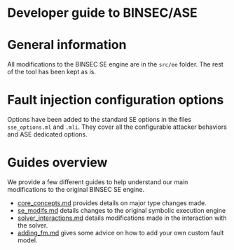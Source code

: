 Developer guide to BINSEC/ASE
===

# General information

All modifications to the BINSEC SE engine are in the `src/ee` folder. The rest of the tool has been kept as is.


# Fault injection configuration options

Options have been added to the standard SE options in the files `sse_options.ml` and `.mli`. They cover all the configurable attacker behaviors and ASE dedicated options.


# Guides overview

We provide a few different guides to help understand our main modifications to the original BINSEC SE engine.
- [core_concepts.md](./core_concepts.md) provides details on major type changes made.
- [se_modifs.md](./se_modifs.md) details changes to the original symbolic execution engine
- [solver_interactions.md](./solver_interactions.md) details modifications made in the interaction with the solver.
- [adding_fm.md](./adding_fm.md) gives some advice on how to add your own custom fault model.